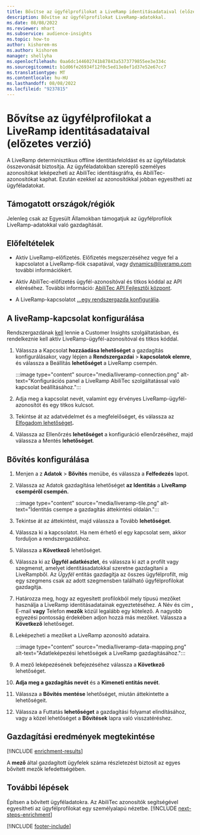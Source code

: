```yaml
---
title: Bővítse az ügyfélprofilokat a LiveRamp identitásadataival (előzetes verzió)
description: Bővítse az ügyfélprofilokat LiveRamp-adatokkal.
ms.date: 08/08/2022
ms.reviewer: mhart
ms.subservice: audience-insights
ms.topic: how-to
author: kishorem-ms
ms.author: kishorem
manager: shellyha
ms.openlocfilehash: 0aa6dc144602741b87843a5373779855ee3e334c
ms.sourcegitcommit: b1d06fe26934f12f0c5ed13e8ef1d37e52e67cc7
ms.translationtype: MT
ms.contentlocale: hu-HU
ms.lasthandoff: 08/08/2022
ms.locfileid: "9237815"
---
```

# <a name="enrich-customer-profiles-with-identity-data-from-liveramp-preview"></a>Bővítse az ügyfélprofilokat a LiveRamp identitásadataival (előzetes verzió)

A LiveRamp determinisztikus offline identitásfeloldást és az ügyféladatok összevonását biztosítja. Az ügyféladatokban szereplő személyes azonosítókat leképezheti az AbiliTec identitásgráfra, és AbiliTec-azonosítókat kaphat. Ezután ezekkel az azonosítókkal jobban egyesítheti az ügyféladatokat.

## <a name="supported-countriesregions"></a>Támogatott országok/régiók

Jelenleg csak az Egyesült Államokban támogatjuk az ügyfélprofilok LiveRamp-adatokkal való gazdagítását.

## <a name="prerequisites"></a>Előfeltételek

- Aktív LiveRamp-előfizetés. Előfizetés megszerzéséhez vegye fel a kapcsolatot a LiveRamp-fiók csapatával, vagy [dynamics@liveramp.com](mailto:dynamics@liveramp.com) további információkért.

- Aktív AbiliTec-előfizetés ügyfél-azonosítóval és titkos kóddal az API eléréséhez. További információ: [AbiliTec API Fejlesztői központ](https://developers.liveramp.com/abilitec-api/).

- A LiveRamp-kapcsolatot [...](connections.md)[egy rendszergazda konfigurálja](#configure-the-connection-for-liveramp).

## <a name="configure-the-connection-for-liveramp"></a>A liveRamp-kapcsolat konfigurálása

Rendszergazdának [kell](permissions.md#admin) lennie a Customer Insights szolgáltatásban, és rendelkeznie kell aktív LiveRamp-ügyfél-azonosítóval és titkos kóddal.

1. Válassza a Kapcsolat **hozzáadása lehetőséget** a gazdagítás konfigurálásakor, vagy lépjen a **Rendszergazdai** > **kapcsolatok elemre**, és válassza a Beállítás **lehetőséget** a LiveRamp csempén.

   :::image type="content" source="media/liveramp-connection.png" alt-text="Konfigurációs panel a LiveRamp AbiliTec szolgáltatással való kapcsolat beállításához.":::

1. Adja meg a kapcsolat nevét, valamint egy érvényes LiveRamp-ügyfél-azonosítót és egy titkos kulcsot.

1. Tekintse át az adatvédelmet és a megfelelőséget, és válassza az [Elfogadom lehetőséget](connections.md#data-privacy-and-compliance)**.**

1. Válassza az Ellenőrzés **lehetőséget** a konfiguráció ellenőrzéséhez, majd válassza a Mentés **lehetőséget**.

## <a name="configure-the-enrichment"></a>Bővítés konfigurálása

1. Menjen a z **Adatok** > **Bővítés** menübe, és válassza a **Felfedezés** lapot.

1. Válassza az Adatok gazdagítása lehetőséget **az Identitás** a **LiveRamp csempéről csempén.**

   :::image type="content" source="media/liveramp-tile.png" alt-text="Identitás csempe a gazdagítás áttekintési oldalán.":::

1. Tekintse át az áttekintést, majd válassza a Tovább **lehetőséget**.

1. Válassza ki a kapcsolatot. Ha nem érhető el egy kapcsolat sem, akkor forduljon a rendszergazdához.

1. Válassza a **Következő** lehetőséget.

1. Válassza ki az **Ügyfél adatkészlet**, és válassza ki azt a profilt vagy szegmenst, amelyet identitásadatokkal szeretne gazdagítani a LiveRampből. Az *Ügyfél* entitás gazdagítja az összes ügyfélprofilt, míg egy szegmens csak az adott szegmensben található ügyfélprofilokat gazdagítja.

1. Határozza meg, hogy az egyesített profilokból mely típusú mezőket használja a LiveRamp identitásadatainak egyeztetéséhez. A Név és cím **,** E-mail **vagy** Telefon **mezők** közül legalább egy kötelező. A nagyobb egyezési pontosság érdekében adjon hozzá más mezőket. Válassza a **Következő** lehetőséget.

1. Leképezheti a mezőket a LiveRamp azonosító adataira.

   :::image type="content" source="media/liveramp-data-mapping.png" alt-text="Adatleképezési lehetőségek a LiveRamp gazdagításához.":::

1. A mező leképezésének befejezéséhez válassza a **Következő** lehetőséget.

1. **Adja meg a gazdagítás nevét** és a **Kimeneti entitás nevét**.

1. Válassza a **Bővítés mentése** lehetőséget, miután áttekintette a lehetőségeit.

1. Válassza a Futtatás **lehetőséget** a gazdagítási folyamat elindításához, vagy a közel lehetőséget a **Bővítések** lapra való visszatéréshez.

## <a name="view-enrichment-results"></a>Gazdagítási eredmények megtekintése

[!INCLUDE [enrichment-results](includes/enrichment-results.md)]

A **mező** által gazdagított ügyfelek száma részletezést biztosít az egyes bővített mezők lefedettségében.

## <a name="next-steps"></a>További lépések

Építsen a bővített ügyféladatokra. Az AbiliTec azonosítók segítségével egyesítheti az ügyfélprofilokat egy személyalapú nézetbe.
[!INCLUDE [next-steps-enrichment](includes/next-steps-enrichment.md)]

[!INCLUDE [footer-include](includes/footer-banner.md)]
